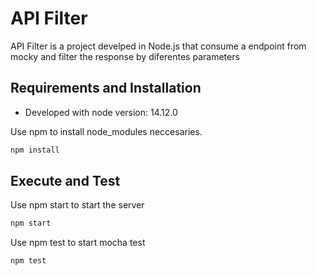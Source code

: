 # API Filter 
API Filter is a project develped in Node.js that consume a endpoint from mocky and filter the response by diferentes parameters

## Requirements and Installation
* Developed with node version: 14.12.0

Use npm to install node_modules neccesaries.
```bash
npm install
```

## Execute and Test
Use npm start to start the server
```bash
npm start
```

Use npm test to start mocha test
```bash
npm test
```

